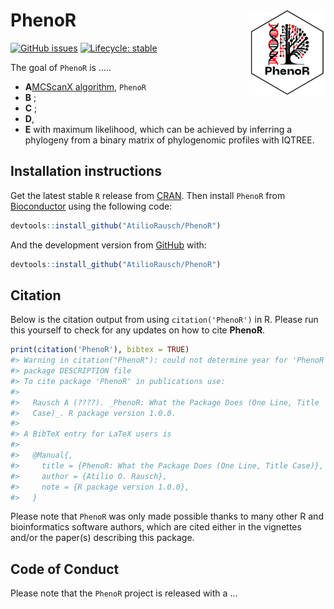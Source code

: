 <!-- README.md is generated from README.Rmd. Please edit that file -->

# PhenoR <img src="man/figures/logo.png" align="right" height="138" />

<!-- badges: start -->

[![GitHub
issues](https://img.shields.io/github/issues/AtilioRausch/PhenoR)](https://github.com/AtilioRausch/PhenoR/issues)
[![Lifecycle:
stable](https://img.shields.io/badge/lifecycle-stable-brightgreen.svg)](https://lifecycle.r-lib.org/articles/stages.html#stable)

<!-- badges: end -->

The goal of `PhenoR` is .....

- **A**[MCScanX
  algorithm](https://doi.org/10.1093/nar/gkr1293), `PhenoR`
- **B** ;
- **C** ;
- **D**,
- **E** with maximum
  likelihood, which can be achieved by inferring a phylogeny from a
  binary matrix of phylogenomic profiles with IQTREE.

## Installation instructions

Get the latest stable `R` release from
[CRAN](http://cran.r-project.org/). Then install `PhenoR` from
[Bioconductor](http://bioconductor.org/) using the following code:

```r
devtools::install_github("AtilioRausch/PhenoR")
```

And the development version from
[GitHub](https://github.com/AtilioRausch/PhenoR) with:

```r
devtools::install_github("AtilioRausch/PhenoR")
```

## Citation

Below is the citation output from using `citation('PhenoR')` in R.
Please run this yourself to check for any updates on how to cite
**PhenoR**.

```r
print(citation('PhenoR'), bibtex = TRUE)
#> Warning in citation("PhenoR"): could not determine year for 'PhenoR' from
#> package DESCRIPTION file
#> To cite package 'PhenoR' in publications use:
#>
#>   Rausch A (????). _PhenoR: What the Package Does (One Line, Title
#>   Case)_. R package version 1.0.0.
#>
#> A BibTeX entry for LaTeX users is
#>
#>   @Manual{,
#>     title = {PhenoR: What the Package Does (One Line, Title Case)},
#>     author = {Atilio O. Rausch},
#>     note = {R package version 1.0.0},
#>   }
```

Please note that `PhenoR` was only made possible thanks to many other R
and bioinformatics software authors, which are cited either in the
vignettes and/or the paper(s) describing this package.

## Code of Conduct

Please note that the `PhenoR` project is released with a ...
